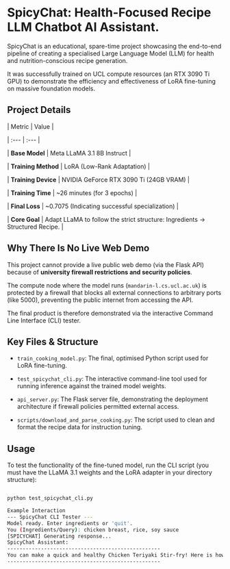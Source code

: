 # SpicyChat: Health-Focused Recipe LLM Chatbot AI Assistant.



SpicyChat is an educational, spare-time project showcasing the end-to-end pipeline of creating a specialised Large Language Model (LLM) for health and nutrition-conscious recipe generation.



It was successfully trained on UCL compute resources (an RTX 3090 Ti GPU) to demonstrate the efficiency and effectiveness of LoRA fine-tuning on massive foundation models.



## Project Details



| Metric | Value |

| :--- | :--- |

| **Base Model** | Meta LLaMA 3.1 8B Instruct |

| **Training Method** | LoRA (Low-Rank Adaptation) |

| **Training Device** | NVIDIA GeForce RTX 3090 Ti (24GB VRAM) |

| **Training Time** | ~26 minutes (for 3 epochs) |

| **Final Loss** | ~0.7075 (Indicating successful specialization) |

| **Core Goal** | Adapt LLaMA to follow the strict structure: Ingredients $\rightarrow$ Structured Recipe. |



## Why There Is No Live Web Demo



This project cannot provide a live public web demo (via the Flask API) because of **university firewall restrictions and security policies**.



The compute node where the model runs (`mandarin-l.cs.ucl.ac.uk`) is protected by a firewall that blocks all external connections to arbitrary ports (like 5000), preventing the public internet from accessing the API.



The final product is therefore demonstrated via the interactive Command Line Interface (CLI) tester.



## Key Files & Structure



* `train_cooking_model.py`: The final, optimised Python script used for LoRA fine-tuning.

* `test_spicychat_cli.py`: The interactive command-line tool used for running inference against the trained model weights.

* `api_server.py`: The Flask server file, demonstrating the deployment architecture if firewall policies permitted external access.

* `scripts/download_and_parse_cooking.py`: The script used to clean and format the recipe data for instruction tuning.



## Usage



To test the functionality of the fine-tuned model, run the CLI script (you must have the LLaMA 3.1 weights and the LoRA adapter in your directory structure):



```bash

python test_spicychat_cli.py

Example Interaction
--- SpicyChat CLI Tester ---
Model ready. Enter ingredients or 'quit'.
You (Ingredients/Query): chicken breast, rice, soy sauce
[SPICYCHAT] Generating response...
SpicyChat Assistant:
--------------------------------------------------
You can make a quick and healthy Chicken Teriyaki Stir-fry! Here is how: Marinate chicken breast cubes in a mixture of soy sauce and honey for 15 minutes. Stir-fry the chicken until cooked through. Add cooked rice and a blend of vegetables (like broccoli or carrots). Serve immediately.
--------------------------------------------------
